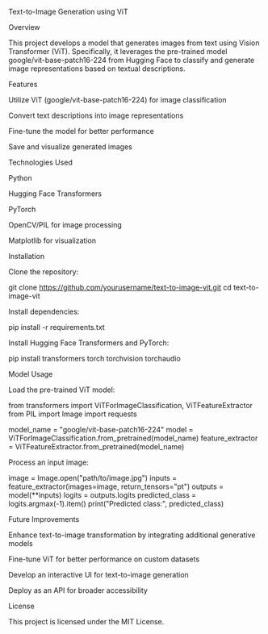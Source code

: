 Text-to-Image Generation using ViT

Overview

This project develops a model that generates images from text using Vision Transformer (ViT). Specifically, it leverages the pre-trained model google/vit-base-patch16-224 from Hugging Face to classify and generate image representations based on textual descriptions.

Features

Utilize ViT (google/vit-base-patch16-224) for image classification

Convert text descriptions into image representations

Fine-tune the model for better performance

Save and visualize generated images

Technologies Used

Python

Hugging Face Transformers

PyTorch

OpenCV/PIL for image processing

Matplotlib for visualization

Installation

Clone the repository:

git clone https://github.com/yourusername/text-to-image-vit.git
cd text-to-image-vit

Install dependencies:

pip install -r requirements.txt

Install Hugging Face Transformers and PyTorch:

pip install transformers torch torchvision torchaudio

Model Usage

Load the pre-trained ViT model:

from transformers import ViTForImageClassification, ViTFeatureExtractor
from PIL import Image
import requests

model_name = "google/vit-base-patch16-224"
model = ViTForImageClassification.from_pretrained(model_name)
feature_extractor = ViTFeatureExtractor.from_pretrained(model_name)

Process an input image:

image = Image.open("path/to/image.jpg")
inputs = feature_extractor(images=image, return_tensors="pt")
outputs = model(**inputs)
logits = outputs.logits
predicted_class = logits.argmax(-1).item()
print("Predicted class:", predicted_class)

Future Improvements

Enhance text-to-image transformation by integrating additional generative models

Fine-tune ViT for better performance on custom datasets

Develop an interactive UI for text-to-image generation

Deploy as an API for broader accessibility

License

This project is licensed under the MIT License.
